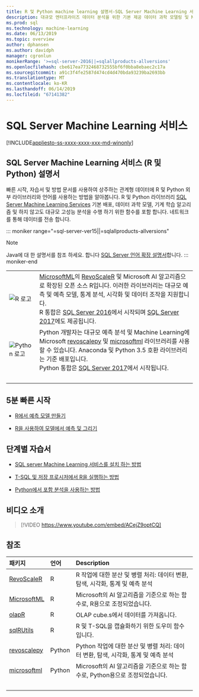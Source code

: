 ```yaml
---
title: R 및 Python machine learning 설명서-SQL Server Machine Learning 서비스
description: 대규모 엔터프라이즈 데이터 분석을 위한 기본 제공 데이터 과학 모델링 및 Machine Learning 알고리즘이 포함된 SQL Server의 R 및 Python
ms.prod: sql
ms.technology: machine-learning
ms.date: 06/13/2019
ms.topic: overview
author: dphansen
ms.author: davidph
manager: cgronlun
monikerRange: '>=sql-server-2016||=sqlallproducts-allversions'
ms.openlocfilehash: cbe617ea7732468732555bf6f0bba8ebaec2c17a
ms.sourcegitcommit: a91c3f4fe2587d474cd4d470bda93239ba2693bb
ms.translationtype: MT
ms.contentlocale: ko-KR
ms.lasthandoff: 06/14/2019
ms.locfileid: "67141382"
---
```

# <a name="sql-server-machine-learning-services"></a>SQL Server Machine Learning 서비스
[!INCLUDE[appliesto-ss-xxxx-xxxx-xxx-md-winonly](../includes/appliesto-ss-xxxx-xxxx-xxx-md-winonly.md)]

## <a name="sql-server-machine-learning-services-r-and-python-documentation"></a>SQL Server Machine Learning 서비스 (R 및 Python) 설명서

빠른 시작, 자습서 및 방법 문서를 사용하여 상주하는 관계형 데이터에 R 및 Python 외부 라이브러리와 언어를 사용하는 방법을 알아봅니다. R 및 Python 라이브러리 [SQL Server Machine Learning Services](what-is-sql-server-machine-learning.md) 기본 배포, 데이터 과학 모델, 기계 학습 알고리즘 및 하지 않고도 대규모 고성능 분석을 수행 하기 위한 함수를 포함 합니다. 네트워크를 통해 데이터를 전송 합니다.

::: moniker range="=sql-server-ver15||=sqlallproducts-allversions"
> [!NOTE]
> Java에 대 한 설명서를 참조 하세요. 합니다 [SQL Server 언어 확장 설명서](https://docs.microsoft.com/sql/language-extensions/language-extensions-overview)합니다.
::: moniker-end

|   |   |
|---|:--|
| ![R 로고](media/index/logo_r.png) | [MicrosoftML](/machine-learning-server/r-reference/microsoftml/microsoftml-package)의 [RevoScaleR](/machine-learning-server/r-reference/revoscaler/revoscaler) 및 Microsoft AI 알고리즘으로 확장된 오픈 소스 R입니다. 이러한 라이브러리는 대규모 예측 및 예측 모델, 통계 분석, 시각화 및 데이터 조작을 지원합니다.<br/>R 통합은 [SQL Server 2016](install/sql-r-services-windows-install.md)에서 시작되며 [SQL Server 2017](install/sql-machine-learning-services-windows-install.md)에도 제공됩니다. |
| ![Python 로고](media/index/logo_python.png) | Python 개발자는 대규모 예측 분석 및 Machine Learning에 Microsoft [revoscalepy](/machine-learning-server/python-reference/revoscalepy/revoscalepy-package) 및 [microsoftml](/machine-learning-server/python-reference/microsoftml/microsoftml-package) 라이브러리를 사용할 수 있습니다. Anaconda 및 Python 3.5 호환 라이브러리는 기준 배포입니다.<br/>Python 통합은 [SQL Server 2017](install/sql-machine-learning-services-windows-install.md)에서 시작됩니다. |
| &nbsp; | &nbsp; |

## <a name="5-minute-quickstarts"></a>5분 빠른 시작

- [R에서 예측 모델 만들기](tutorials/rtsql-create-a-predictive-model-r.md)

- [R을 사용하여 모델에서 예측 및 그리기](tutorials/rtsql-predict-and-plot-from-model.md)

## <a name="step-by-step-tutorials"></a>단계별 자습서

- [SQL server Machine Learning 서비스를 설치 하는 방법](install/sql-machine-learning-services-windows-install.md)

- [T-SQL 및 저장 프로시저에서 R을 실행하는 방법](tutorials/sqldev-in-database-r-for-sql-developers.md)

- [Python에서 포함 분석을 사용하는 방법](tutorials/sqldev-in-database-python-for-sql-developers.md)

## <a name="video-introduction"></a>비디오 소개

> [!VIDEO https://www.youtube.com/embed/ACejZ9optCQ]

## <a name="reference"></a>참조

| 패키지 | 언어 | Description |
|:--------|:---------|:------------|
| [RevoScaleR](/machine-learning-server/r-reference/revoscaler/revoscaler) | R | R 작업에 대한 분산 및 병렬 처리: 데이터 변환, 탐색, 시각화, 통계 및 예측 분석 |
| [MicrosoftML](/machine-learning-server/r-reference/microsoftml/microsoftml-package) | R | Microsoft의 AI 알고리즘을 기준으로 하는 함수로, R용으로 조정되었습니다. |
| [olapR](/machine-learning-server/r-reference/olapr/olapr) | R | OLAP cube.s에서 데이터를 가져옵니다. |
| [sqlRUtils](/machine-learning-server/r-reference/sqlrutils/sqlrutils) | R | R 및 T-SQL을 캡슐화하기 위한 도우미 함수입니다. |
[revoscalepy](/machine-learning-server/python-reference/revoscalepy/revoscalepy-package) | Python | Python 작업에 대한 분산 및 병렬 처리: 데이터 변환, 탐색, 시각화, 통계 및 예측 분석 |
| [microsoftml](/machine-learning-server/python-reference/microsoftml/microsoftml-package) | Python | Microsoft의 AI 알고리즘을 기준으로 하는 함수로, Python용으로 조정되었습니다. |
| &nbsp; | &nbsp; | &nbsp; |
